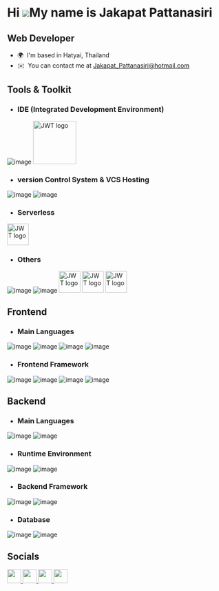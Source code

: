 Hi ![](https://user-images.githubusercontent.com/18350557/176309783-0785949b-9127-417c-8b55-ab5a4333674e.gif)My name is Jakapat Pattanasiri
===========================================================================================================================================

Web Developer
-------------

* 🌍  I'm based in Hatyai, Thailand
* ✉️  You can contact me at [Jakapat\_Pattanasiri@hotmail.com](mailto:Jakapat_Pattanasiri@hotmail.com)


## Tools & Toolkit
<p align="left">
</p>

* ### IDE (Integrated Development Environment)
![image](https://skillicons.dev/icons?i=vscode)
<img src="https://miro.medium.com/v2/resize:fit:800/0*zWCTHFNFdGAgSw2d" alt="JWT logo" width="100" height="100">

  
* ### version Control System & VCS Hosting
![image](https://skillicons.dev/icons?i=git)
![image](https://skillicons.dev/icons?i=github)

* ### Serverless
<img src="https://github.com/user-attachments/assets/b5e9caca-92c5-4a45-ac7d-6fbca5bc9abf" alt="JWT logo" width="50" height="50">

* ### Others
![image](https://skillicons.dev/icons?i=postman)
![image](https://skillicons.dev/icons?i=prisma)
<img src="https://jwt.io/img/pic_logo.svg" alt="JWT logo" width="50" height="50">
<img src="https://prettier.io/icon.png" alt="JWT logo" width="50" height="50">
<img src="https://axios-http.com/assets/logo.svg" alt="JWT logo" width="50" height="50">

## Frontend

* ### Main Languages
![image](https://skillicons.dev/icons?i=html)
![image](https://skillicons.dev/icons?i=css)
![image](https://skillicons.dev/icons?i=js)
![image](https://skillicons.dev/icons?i=ts)

* ### Frontend Framework
![image](https://skillicons.dev/icons?i=tailwind)
![image](https://skillicons.dev/icons?i=react)
![image](https://skillicons.dev/icons?i=nextjs)
![image](https://skillicons.dev/icons?i=bootstrap)


## Backend

* ### Main Languages
![image](https://skillicons.dev/icons?i=js)
![image](https://skillicons.dev/icons?i=ts)

* ### Runtime Environment
![image](https://skillicons.dev/icons?i=bun)
![image](https://skillicons.dev/icons?i=nodejs)



* ### Backend Framework
![image](https://skillicons.dev/icons?i=elysia)
![image](https://skillicons.dev/icons?i=express)


* ### Database 
![image](https://skillicons.dev/icons?i=postgres)
![image](https://skillicons.dev/icons?i=mongodb)


## Socials

<p align="left"> <a href="https://discord.com/users/savxjkp" target="_blank" rel="noreferrer"> <picture> <source media="(prefers-color-scheme: dark)" srcset="https://raw.githubusercontent.com/danielcranney/readme-generator/main/public/icons/socials/discord-dark.svg" /> <source media="(prefers-color-scheme: light)" srcset="https://raw.githubusercontent.com/danielcranney/readme-generator/main/public/icons/socials/discord.svg" /> <img src="https://raw.githubusercontent.com/danielcranney/readme-generator/main/public/icons/socials/discord.svg" width="32" height="32" /> </picture> </a> <a href="https://www.facebook.com/profile.php?id=100006320912743" target="_blank" rel="noreferrer"> <picture> <source media="(prefers-color-scheme: dark)" srcset="https://raw.githubusercontent.com/danielcranney/readme-generator/main/public/icons/socials/facebook-dark.svg" /> <source media="(prefers-color-scheme: light)" srcset="https://raw.githubusercontent.com/danielcranney/readme-generator/main/public/icons/socials/facebook.svg" /> <img src="https://raw.githubusercontent.com/danielcranney/readme-generator/main/public/icons/socials/facebook.svg" width="32" height="32" /> </picture> </a> <a href="https://www.github.com/SaveJKP" target="_blank" rel="noreferrer"> <picture> <source media="(prefers-color-scheme: dark)" srcset="https://raw.githubusercontent.com/danielcranney/readme-generator/main/public/icons/socials/github-dark.svg" /> <source media="(prefers-color-scheme: light)" srcset="https://raw.githubusercontent.com/danielcranney/readme-generator/main/public/icons/socials/github.svg" /> <img src="https://raw.githubusercontent.com/danielcranney/readme-generator/main/public/icons/socials/github.svg" width="32" height="32" /> </picture> </a> <a href="http://www.instagram.com/savxjkp" target="_blank" rel="noreferrer"> <picture> <source media="(prefers-color-scheme: dark)" srcset="https://raw.githubusercontent.com/danielcranney/readme-generator/main/public/icons/socials/instagram-dark.svg" /> <source media="(prefers-color-scheme: light)" srcset="https://raw.githubusercontent.com/danielcranney/readme-generator/main/public/icons/socials/instagram.svg" /> <img src="https://raw.githubusercontent.com/danielcranney/readme-generator/main/public/icons/socials/instagram.svg" width="32" height="32" /> </picture> </a></p>



<!--
**SaveJKP/SaveJKP** is a ✨ _special_ ✨ repository because its `README.md` (this file) appears on your GitHub profile.

Here are some ideas to get you started:

- 🔭 I’m currently working on ...
- 🌱 I’m currently learning ...
- 👯 I’m looking to collaborate on ...
- 🤔 I’m looking for help with ...
- 💬 Ask me about ...
- 📫 How to reach me: ...
- 😄 Pronouns: ...
- ⚡ Fun fact: ...
-->
